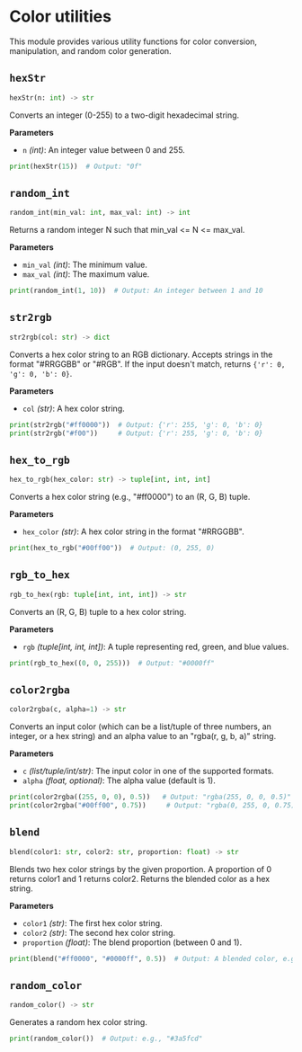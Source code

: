 # Color utilities

This module provides various utility functions for color conversion, manipulation, and random color generation.

## <span class="func"></span>`hexStr`

```py
hexStr(n: int) -> str
```

Converts an integer (0-255) to a two-digit hexadecimal string.

<span class="param">**Parameters**</span>

- `n` *(int)*: An integer value between 0 and 255.

```py
print(hexStr(15))  # Output: "0f"
```

## <span class="func"></span>`random_int`

```py
random_int(min_val: int, max_val: int) -> int
```

Returns a random integer N such that min_val <= N <= max_val.

<span class="param">**Parameters**</span>

- `min_val` *(int)*: The minimum value.
- `max_val` *(int)*: The maximum value.

```py
print(random_int(1, 10))  # Output: An integer between 1 and 10
```
## <span class="func"></span>`str2rgb`

```py
str2rgb(col: str) -> dict
```

Converts a hex color string to an RGB dictionary. Accepts strings in the format "#RRGGBB" or "#RGB".
If the input doesn't match, returns `{'r': 0, 'g': 0, 'b': 0}`.

<span class="param">**Parameters**</span>

- `col` *(str)*: A hex color string.

```py
print(str2rgb("#ff0000"))  # Output: {'r': 255, 'g': 0, 'b': 0}
print(str2rgb("#f00"))     # Output: {'r': 255, 'g': 0, 'b': 0}
```

## <span class="func"></span>`hex_to_rgb`

```py
hex_to_rgb(hex_color: str) -> tuple[int, int, int]
```

Converts a hex color string (e.g., "#ff0000") to an (R, G, B) tuple.

<span class="param">**Parameters**</span>

- `hex_color` *(str)*: A hex color string in the format "#RRGGBB".

```py
print(hex_to_rgb("#00ff00"))  # Output: (0, 255, 0)
```

## <span class="func"></span>`rgb_to_hex`

```py
rgb_to_hex(rgb: tuple[int, int, int]) -> str
```

Converts an (R, G, B) tuple to a hex color string.

<span class="param">**Parameters**</span>

- `rgb` *(tuple[int, int, int])*: A tuple representing red, green, and blue values.

```py
print(rgb_to_hex((0, 0, 255)))  # Output: "#0000ff"
```

## <span class="func"></span>`color2rgba`

```py
color2rgba(c, alpha=1) -> str
```

Converts an input color (which can be a list/tuple of three numbers, an integer, or a hex string) and an alpha value to an "rgba(r, g, b, a)" string.

<span class="param">**Parameters**</span>

- `c` *(list/tuple/int/str)*: The input color in one of the supported formats.
- `alpha` *(float, optional)*: The alpha value (default is 1).

```py
print(color2rgba((255, 0, 0), 0.5))   # Output: "rgba(255, 0, 0, 0.5)"
print(color2rgba("#00ff00", 0.75))     # Output: "rgba(0, 255, 0, 0.75)"
```
## <span class="func"></span>`blend`

```py
blend(color1: str, color2: str, proportion: float) -> str
```

Blends two hex color strings by the given proportion.
A proportion of 0 returns color1 and 1 returns color2.
Returns the blended color as a hex string.

<span class="param">**Parameters**</span>

- `color1` *(str)*: The first hex color string.
- `color2` *(str)*: The second hex color string.
- `proportion` *(float)*: The blend proportion (between 0 and 1).

```py
print(blend("#ff0000", "#0000ff", 0.5))  # Output: A blended color, e.g., "#800080"
```

## <span class="func"></span>`random_color`

```py
random_color() -> str
```

Generates a random hex color string.

```py
print(random_color())  # Output: e.g., "#3a5fcd"
```